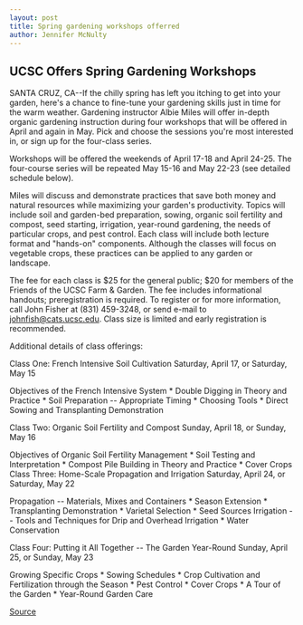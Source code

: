 ```yaml
---
layout: post
title: Spring gardening workshops offerred
author: Jennifer McNulty
---
```


## UCSC Offers Spring Gardening Workshops

SANTA CRUZ, CA--If the chilly spring has left you itching to get into your garden, here's a chance to fine-tune your gardening skills just in time for the warm weather. Gardening instructor Albie Miles will offer in-depth organic gardening instruction during four workshops that will be offered in April and again in May. Pick and choose the sessions you're most interested in, or sign up for the four-class series.

Workshops will be offered the weekends of April 17-18 and April 24-25. The four-course series will be repeated May 15-16 and May 22-23 (see detailed schedule below).

Miles will discuss and demonstrate practices that save both money and natural resources while maximizing your garden's productivity. Topics will include soil and garden-bed preparation, sowing, organic soil fertility and compost, seed starting, irrigation, year-round gardening, the needs of particular crops, and pest control. Each class will include both lecture format and "hands-on" components. Although the classes will focus on vegetable crops, these practices can be applied to any garden or landscape.

The fee for each class is $25 for the general public; $20 for members of the Friends of the UCSC Farm & Garden. The fee includes informational handouts; preregistration is required. To register or for more information, call John Fisher at (831) 459-3248, or send e-mail to [johnfish@cats.ucsc.edu](johnfish@cats.ucsc.edu). Class size is limited and early registration is recommended.

Additional details of class offerings:

Class One: French Intensive Soil Cultivation Saturday, April 17, or Saturday, May 15

Objectives of the French Intensive System * Double Digging in Theory and Practice * Soil Preparation -- Appropriate Timing * Choosing Tools * Direct Sowing and Transplanting Demonstration

Class Two: Organic Soil Fertility and Compost Sunday, April 18, or Sunday, May 16

Objectives of Organic Soil Fertility Management * Soil Testing and Interpretation * Compost Pile Building in Theory and Practice * Cover Crops Class Three: Home-Scale Propagation and Irrigation Saturday, April 24, or Saturday, May 22

Propagation -- Materials, Mixes and Containers * Season Extension * Transplanting Demonstration * Varietal Selection * Seed Sources Irrigation \-- Tools and Techniques for Drip and Overhead Irrigation * Water Conservation

Class Four: Putting it All Together -- The Garden Year-Round Sunday, April 25, or Sunday, May 23

Growing Specific Crops * Sowing Schedules * Crop Cultivation and Fertilization through the Season * Pest Control * Cover Crops * A Tour of the Garden * Year-Round Garden Care

[Source](http://www1.ucsc.edu/news_events/press_releases/archive/98-99/04-99/spring.htm "Permalink to UC Santa Cruz: Spring gardening workshops offerred")